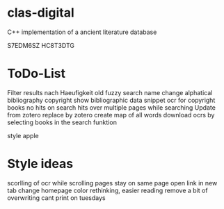 # clas-digital
C++ implementation of a ancient literature database

S7EDM6SZ
HC8T3DTG

# ToDo-List
Filter results nach Haeufigkeit
old fuzzy search name change
alphatical bibliography
copyright show bibliographic data
snippet ocr for copyright books
no hits on search
hits over multiple pages while searching
Update from zotero replace by zotero
create map of all words
download ocrs by selecting books in the search funktion


style apple



# Style ideas
scorlling of ocr while scrolling pages
stay on same page
open link in new tab
change homepage
color rethinking, easier reading
remove a bit of overwriting
cant print on tuesdays
